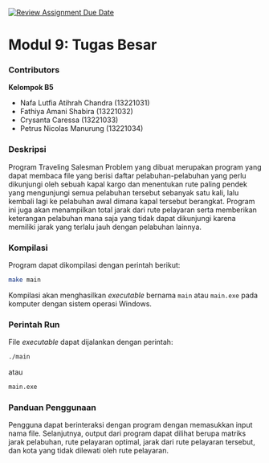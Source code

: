 [![Review Assignment Due Date](https://classroom.github.com/assets/deadline-readme-button-24ddc0f5d75046c5622901739e7c5dd533143b0c8e959d652212380cedb1ea36.svg)](https://classroom.github.com/a/ubkbB4F7)
# Modul 9: Tugas Besar

### Contributors
**Kelompok B5**
- Nafa Lutfia Atihrah Chandra (13221031)
- Fathiya Amani Shabira (13221032)
- Crysanta Caressa (13221033)
- Petrus Nicolas Manurung (13221034)

### Deskripsi
Program Traveling Salesman Problem yang dibuat merupakan program yang dapat membaca file yang berisi daftar pelabuhan-pelabuhan yang perlu dikunjungi oleh sebuah kapal kargo dan menentukan rute paling pendek yang mengunjungi semua pelabuhan tersebut sebanyak satu kali, lalu kembali lagi ke pelabuhan awal dimana kapal tersebut berangkat. Program ini juga akan menampilkan total jarak dari rute pelayaran serta memberikan keterangan pelabuhan mana saja yang tidak dapat dikunjungi karena memiliki jarak yang terlalu jauh dengan pelabuhan lainnya.

### Kompilasi
Program dapat dikompilasi dengan perintah berikut:

```bash
make main
```

Kompilasi akan menghasilkan *executable* bernama `main` atau `main.exe` pada komputer dengan sistem operasi Windows.

### Perintah Run
File *executable* dapat dijalankan dengan perintah:

```bash
./main
```

atau

```bash
main.exe
```

### Panduan Penggunaan
Pengguna dapat berinteraksi dengan program dengan memasukkan input nama file. Selanjutnya, output dari program dapat dilihat berupa matriks jarak pelabuhan, rute pelayaran optimal, jarak dari rute pelayaran tersebut, dan kota yang tidak dilewati oleh rute pelayaran.
